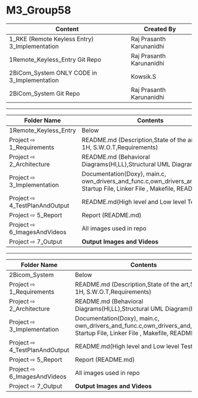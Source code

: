 # M3_Group58
| Content | Created By |
|---|---|
| 1_RKE (Remote Keyless Entry) 3_Implementation | Raj Prasanth Karunanidhi |
| 1Remote_Keyless_Entry Git Repo | Raj Prasanth Karunanidhi |
| 2BiCom_System ONLY CODE in 3_Implementation | Kowsik.S |
| 2BiCom_System Git Repo | Raj Prasanth Karunanidhi |


---

| Folder Name | Contents |
|---|---|
| 1Remote_Keyless_Entry | Below |
| Project ⇨ 1_Requirements | README.md (Description,State of the art,5W's & 1H, S.W.O.T,Requirements)  |
| Project ⇨ 2_Architecture | README.md (Behavioral Diagrams(Hl,LL),Structural UML Diagram(Hl,LL)) |
| Project ⇨ 3_Implementation | Documentation(Doxy), main.c, own_drivers_and_func.c,own_drivers_and_func.h, Startup File, Linker File , Makefile, README.md |
| Project ⇨ 4_TestPlanAndOutput | README.md(High level and Low level Test plan) |
| Project ⇨ 5_Report | Report (README.md) |
| Project ⇨ 6_ImagesAndVideos | All images used in repo |
| Project ⇨ 7_Output | __Output Images and Videos__ |

---

| Folder Name | Contents |
|---|---|
| 2Bicom_System | Below |
| Project ⇨ 1_Requirements | README.md (Description,State of the art,5W's & 1H, S.W.O.T,Requirements)  |
| Project ⇨ 2_Architecture | README.md (Behavioral Diagrams(Hl,LL),Structural UML Diagram(Hl,LL)) |
| Project ⇨ 3_Implementation | Documentation(Doxy), main.c, own_drivers_and_func.c,own_drivers_and_func.h, Startup File, Linker File , Makefile, README.md |
| Project ⇨ 4_TestPlanAndOutput | README.md(High level and Low level Test plan) |
| Project ⇨ 5_Report | Report (README.md) |
| Project ⇨ 6_ImagesAndVideos | All images used in repo |
| Project ⇨ 7_Output | __Output Images and Videos__ |
